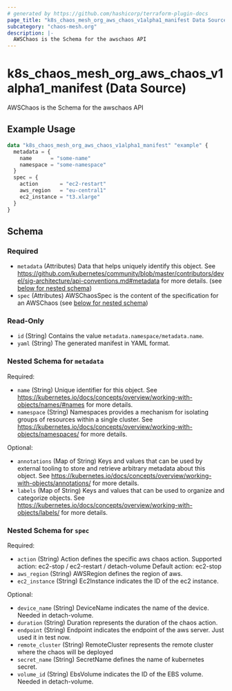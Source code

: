 ```yaml
---
# generated by https://github.com/hashicorp/terraform-plugin-docs
page_title: "k8s_chaos_mesh_org_aws_chaos_v1alpha1_manifest Data Source - terraform-provider-k8s"
subcategory: "chaos-mesh.org"
description: |-
  AWSChaos is the Schema for the awschaos API
---
```


# k8s_chaos_mesh_org_aws_chaos_v1alpha1_manifest (Data Source)

AWSChaos is the Schema for the awschaos API

## Example Usage

```terraform
data "k8s_chaos_mesh_org_aws_chaos_v1alpha1_manifest" "example" {
  metadata = {
    name      = "some-name"
    namespace = "some-namespace"
  }
  spec = {
    action       = "ec2-restart"
    aws_region   = "eu-central1"
    ec2_instance = "t3.xlarge"
  }
}
```

<!-- schema generated by tfplugindocs -->
## Schema

### Required

- `metadata` (Attributes) Data that helps uniquely identify this object. See https://github.com/kubernetes/community/blob/master/contributors/devel/sig-architecture/api-conventions.md#metadata for more details. (see [below for nested schema](#nestedatt--metadata))
- `spec` (Attributes) AWSChaosSpec is the content of the specification for an AWSChaos (see [below for nested schema](#nestedatt--spec))

### Read-Only

- `id` (String) Contains the value `metadata.namespace/metadata.name`.
- `yaml` (String) The generated manifest in YAML format.

<a id="nestedatt--metadata"></a>
### Nested Schema for `metadata`

Required:

- `name` (String) Unique identifier for this object. See https://kubernetes.io/docs/concepts/overview/working-with-objects/names/#names for more details.
- `namespace` (String) Namespaces provides a mechanism for isolating groups of resources within a single cluster. See https://kubernetes.io/docs/concepts/overview/working-with-objects/namespaces/ for more details.

Optional:

- `annotations` (Map of String) Keys and values that can be used by external tooling to store and retrieve arbitrary metadata about this object. See https://kubernetes.io/docs/concepts/overview/working-with-objects/annotations/ for more details.
- `labels` (Map of String) Keys and values that can be used to organize and categorize objects. See https://kubernetes.io/docs/concepts/overview/working-with-objects/labels/ for more details.


<a id="nestedatt--spec"></a>
### Nested Schema for `spec`

Required:

- `action` (String) Action defines the specific aws chaos action. Supported action: ec2-stop / ec2-restart / detach-volume Default action: ec2-stop
- `aws_region` (String) AWSRegion defines the region of aws.
- `ec2_instance` (String) Ec2Instance indicates the ID of the ec2 instance.

Optional:

- `device_name` (String) DeviceName indicates the name of the device. Needed in detach-volume.
- `duration` (String) Duration represents the duration of the chaos action.
- `endpoint` (String) Endpoint indicates the endpoint of the aws server. Just used it in test now.
- `remote_cluster` (String) RemoteCluster represents the remote cluster where the chaos will be deployed
- `secret_name` (String) SecretName defines the name of kubernetes secret.
- `volume_id` (String) EbsVolume indicates the ID of the EBS volume. Needed in detach-volume.

